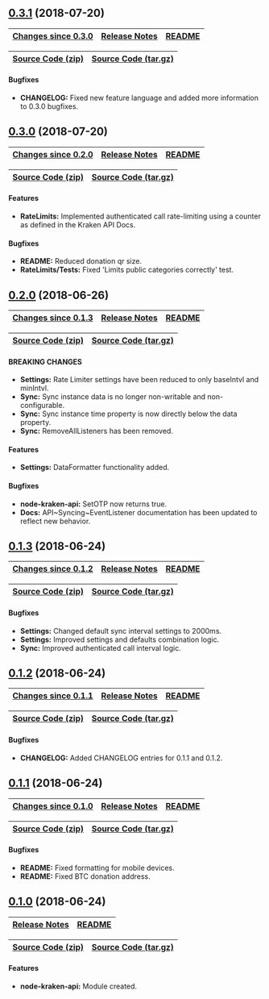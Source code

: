 <a name="0.3.1"></a>
## [0.3.1](https://github.com/jpcx/node-kraken-api/tree/0.3.1) (2018-07-20)

| __[Changes since 0.3.0](https://github.com/jpcx/node-kraken-api/compare/0.3.0...0.3.1)__ | [Release Notes](https://github.com/jpcx/node-kraken-api/releases/tag/0.3.1) | [README](https://github.com/jpcx/node-kraken-api/tree/0.3.1/README.md) |
| --- | --- | --- |

| [Source Code (zip)](https://github.com/jpcx/node-kraken-api/archive/0.3.1.zip) | [Source Code (tar.gz)](https://github.com/jpcx/node-kraken-api/archive/0.3.1.tar.gz) |
| --- | --- |

#### Bugfixes
  + __CHANGELOG:__ Fixed new feature language and added more information to 0.3.0 bugfixes.

<a name="0.3.0"></a>
## [0.3.0](https://github.com/jpcx/node-kraken-api/tree/0.3.0) (2018-07-20)

| __[Changes since 0.2.0](https://github.com/jpcx/node-kraken-api/compare/0.2.0...0.3.0)__ | [Release Notes](https://github.com/jpcx/node-kraken-api/releases/tag/0.3.0) | [README](https://github.com/jpcx/node-kraken-api/tree/0.3.0/README.md) |
| --- | --- | --- |

| [Source Code (zip)](https://github.com/jpcx/node-kraken-api/archive/0.3.0.zip) | [Source Code (tar.gz)](https://github.com/jpcx/node-kraken-api/archive/0.3.0.tar.gz) |
| --- | --- |

#### Features
  + __RateLimits:__       Implemented authenticated call rate-limiting using a counter as defined in the Kraken API Docs.

#### Bugfixes
  + __README:__           Reduced donation qr size.
  + __RateLimits/Tests:__ Fixed 'Limits public categories correctly' test.

<a name="0.2.0"></a>
## [0.2.0](https://github.com/jpcx/node-kraken-api/tree/0.2.0) (2018-06-26)

| __[Changes since 0.1.3](https://github.com/jpcx/node-kraken-api/compare/0.1.3...0.2.0)__ | [Release Notes](https://github.com/jpcx/node-kraken-api/releases/tag/0.2.0) | [README](https://github.com/jpcx/node-kraken-api/tree/0.2.0/README.md) |
| --- | --- | --- |

| [Source Code (zip)](https://github.com/jpcx/node-kraken-api/archive/0.2.0.zip) | [Source Code (tar.gz)](https://github.com/jpcx/node-kraken-api/archive/0.2.0.tar.gz) |
| --- | --- |

#### BREAKING CHANGES
  + __Settings:__ Rate Limiter settings have been reduced to only baseIntvl and minIntvl.
  + __Sync:__     Sync instance data is no longer non-writable and non-configurable.
  + __Sync:__     Sync instance time property is now directly below the data property.
  + __Sync:__     RemoveAllListeners has been removed.

#### Features
  + __Settings:__ DataFormatter functionality added.

#### Bugfixes
  + __node-kraken-api:__ SetOTP now returns true.
  + __Docs:__            API\~Syncing\~EventListener documentation has been updated to reflect new behavior.

<a name="0.1.3"></a>
## [0.1.3](https://github.com/jpcx/node-kraken-api/tree/0.1.3) (2018-06-24)

| __[Changes since 0.1.2](https://github.com/jpcx/node-kraken-api/compare/0.1.2...0.1.3)__ | [Release Notes](https://github.com/jpcx/node-kraken-api/releases/tag/0.1.3) | [README](https://github.com/jpcx/node-kraken-api/tree/0.1.3/README.md) |
| --- | --- | --- |

| [Source Code (zip)](https://github.com/jpcx/node-kraken-api/archive/0.1.3.zip) | [Source Code (tar.gz)](https://github.com/jpcx/node-kraken-api/archive/0.1.3.tar.gz) |
| --- | --- |

#### Bugfixes
  + __Settings:__ Changed default sync interval settings to 2000ms.
  + __Settings:__ Improved settings and defaults combination logic.
  + __Sync:__     Improved authenticated call interval logic.

<a name="0.1.2"></a>
## [0.1.2](https://github.com/jpcx/node-kraken-api/tree/0.1.2) (2018-06-24)

| __[Changes since 0.1.1](https://github.com/jpcx/node-kraken-api/compare/0.1.1...0.1.2)__ | [Release Notes](https://github.com/jpcx/node-kraken-api/releases/tag/0.1.2) | [README](https://github.com/jpcx/node-kraken-api/tree/0.1.2/README.md) |
| --- | --- | --- |

| [Source Code (zip)](https://github.com/jpcx/node-kraken-api/archive/0.1.2.zip) | [Source Code (tar.gz)](https://github.com/jpcx/node-kraken-api/archive/0.1.2.tar.gz) |
| --- | --- |

#### Bugfixes
  + __CHANGELOG:__ Added CHANGELOG entries for 0.1.1 and 0.1.2.

<a name="0.1.1"></a>
## [0.1.1](https://github.com/jpcx/node-kraken-api/tree/0.1.1) (2018-06-24)

| __[Changes since 0.1.0](https://github.com/jpcx/node-kraken-api/compare/0.1.0...0.1.1)__ | [Release Notes](https://github.com/jpcx/node-kraken-api/releases/tag/0.1.1) | [README](https://github.com/jpcx/node-kraken-api/tree/0.1.1/README.md) |
| --- | --- | --- |

| [Source Code (zip)](https://github.com/jpcx/node-kraken-api/archive/0.1.1.zip) | [Source Code (tar.gz)](https://github.com/jpcx/node-kraken-api/archive/0.1.1.tar.gz) |
| --- | --- |

#### Bugfixes
  + __README:__ Fixed formatting for mobile devices.
  + __README:__ Fixed BTC donation address.

<a name="0.1.0"></a>
## [0.1.0](https://github.com/jpcx/node-kraken-api/tree/0.1.0) (2018-06-24)

| [Release Notes](https://github.com/jpcx/node-kraken-api/releases/tag/0.1.0) | [README](https://github.com/jpcx/node-kraken-api/blob/0.1.0/README.md) |
| --- | --- |

| [Source Code (zip)](https://github.com/jpcx/node-kraken-api/archive/0.1.0.zip) | [Source Code (tar.gz)](https://github.com/jpcx/node-kraken-api/archive/0.1.0.tar.gz) |
| --- | --- |

#### Features
  + __node-kraken-api:__ Module created.